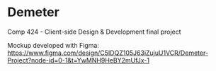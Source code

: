 # Demeter
Comp 424 - Client-side Design &amp; Development final project

Mockup developed with Figma: https://www.figma.com/design/C5IDQZ105J63iZujuU1VCR/Demeter-Project?node-id=0-1&t=YwMNH9HeBY2mUfJx-1
